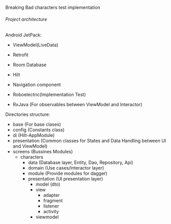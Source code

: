 Breaking Bad characters test implementation

###### Project architecture  ######

Android JetPack:
  - ViewModel(LiveData)
  - Retrofit
  - Room Database
  - Hilt
  - Navigation component
  - Roboelectric(Implementation Test)

- RxJava (For observables between ViewModel and Interactor)

Directories structure:
  - base (For base clases)
  - config (Constants class)
  - di (Hilt-AppModule)
  - presentation (Common classes for States and Data Handling between UI and ViewModel)
  - screens (Bussines Modules)
    - characters
      - data (Database layer, Entity, Dao, Repository, Api)
      - domain (Use cases/Interactor layer)
      - module (Provide modules for dagger)
      - presentation (UI presentation layer)
        - model (dto)
        - view
          - adapter
          - fragment
          - listener
          - activity
        - viewmodel
  
